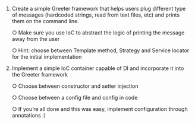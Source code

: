 1. Create a simple Greeter framework that helps users plug different
   type of messages (hardcoded strings, read from text files, etc) and
   prints them on the command line.
   
   ○ Make sure you use IoC to abstract the logic of printing the message away from
   the user
   
   ○ Hint: choose between Template method, Strategy and Service locator for the
   initial implementation
2. Implement a simple IoC container capable of DI and incorporate
   it into the Greeter framework
  
   ○ Choose between constructor and setter injection
  
   ○ Choose between a config file and config in code
  
   ○ If you’re all done and this was easy, implement configuration through
   annotations :)
 